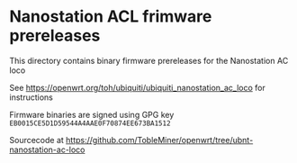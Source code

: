 Nanostation ACL frimware prereleases
====================================

This directory contains binary firmware prereleases for the Nanostation AC loco

See https://openwrt.org/toh/ubiquiti/ubiquiti_nanostation_ac_loco for instructions

Firmware binaries are signed using GPG key ```EB0015CE5D1D59544A4AAE0F70874EE673BA1512```

Sourcecode at https://github.com/TobleMiner/openwrt/tree/ubnt-nanostation-ac-loco
